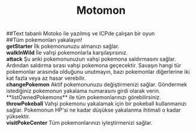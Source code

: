 <h1 style="text-align:center;">Motomon</h1>
 <br>
##Text tabanlı Motoko ile yazılmış ve ICPde çalışan bir oyun<br>
##Tüm pokemonları yakalayın!<br>
<b>getStarter</b> İlk pokemonunuzu almanızı sağlar.<br>
<b>walkInWild</b> İle vahşi pokemonlarla karşılaşırsınız.<br>
<b>attack</b> Şu anki pokemonunuzun vahşi pokemona saldırmasını sağlar. Ardından saldırma sırası vahşi pokemona geçecektir. Savaşın hangi tür pokemonlar arasında olduğunu unutmayın, bazı pokemonlar diğerlerine iki kat fazla veya az hasar verebilir.<br>
<b>changePokemon</b> Aktif pokemonunuzu değiştirmenizi sağlar. Göndermek istediğiniz pokemonun yakalama numarasını girdi olarak verin. **listOwnedPokemons** ile tüm pokemonlarınızı görebilirsiniz.<br>
<b>throwPokeball</b> Vahşi pokemonu yakalamak için bir pokeball kullanmanızı sağlar. Pokemonun HP'si ne kadar düşükse yakalanma ihtimali o kadar yüksektir.<br>
<b>visitPokeCenter</b> Tüm pokemonlarınızı iyleştirmenizi sağlar. <br>
